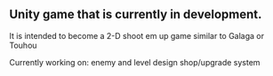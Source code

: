 ## Unity game that is currently in development.

It is intended to become a 2-D shoot em up game similar to Galaga or Touhou

Currently working on:
enemy and level design
shop/upgrade system
